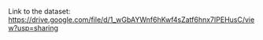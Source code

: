 Link to the dataset: https://drive.google.com/file/d/1_wGbAYWnf6hKwf4sZatf6hnx7IPEHusC/view?usp=sharing
